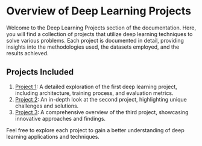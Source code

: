 # Overview of Deep Learning Projects

Welcome to the Deep Learning Projects section of the documentation. Here, you will find a collection of projects that utilize deep learning techniques to solve various problems. Each project is documented in detail, providing insights into the methodologies used, the datasets employed, and the results achieved.

## Projects Included

1. [Project 1](project1.md): A detailed exploration of the first deep learning project, including architecture, training process, and evaluation metrics.
2. [Project 2](project2.md): An in-depth look at the second project, highlighting unique challenges and solutions.
3. [Project 3](project3.md): A comprehensive overview of the third project, showcasing innovative approaches and findings.

Feel free to explore each project to gain a better understanding of deep learning applications and techniques.